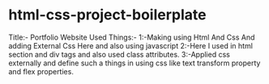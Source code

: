 # html-css-project-boilerplate


Title:-
Portfolio Website
Used Things:-
1:-Making using Html And Css And adding External Css Here and also using javascript
2:-Here I used in html section and div tags and also used class attributes.
3:-Applied css externally and define such a things in using css like text transform property and flex properties.

